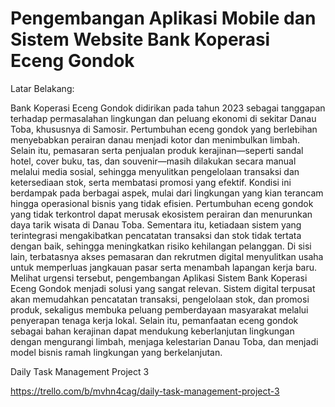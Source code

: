 # Pengembangan Aplikasi Mobile dan Sistem Website Bank Koperasi Eceng Gondok

Latar Belakang:

Bank Koperasi Eceng Gondok didirikan pada tahun 2023 sebagai tanggapan terhadap permasalahan lingkungan dan peluang ekonomi di sekitar Danau Toba, khususnya di Samosir. Pertumbuhan eceng gondok yang berlebihan menyebabkan perairan danau menjadi kotor dan menimbulkan limbah. Selain itu, pemasaran serta penjualan produk kerajinan—seperti sandal hotel, cover buku, tas, dan souvenir—masih dilakukan secara manual melalui media sosial, sehingga menyulitkan pengelolaan transaksi dan ketersediaan stok, serta membatasi promosi yang efektif.
Kondisi ini berdampak pada berbagai aspek, mulai dari lingkungan yang kian terancam hingga operasional bisnis yang tidak efisien. Pertumbuhan eceng gondok yang tidak terkontrol dapat merusak ekosistem perairan dan menurunkan daya tarik wisata di Danau Toba. Sementara itu, ketiadaan sistem yang terintegrasi mengakibatkan pencatatan transaksi dan stok tidak tertata dengan baik, sehingga meningkatkan risiko kehilangan pelanggan. Di sisi lain, terbatasnya akses pemasaran dan rekrutmen digital menyulitkan usaha untuk memperluas jangkauan pasar serta menambah lapangan kerja baru.
Melihat urgensi tersebut, pengembangan Aplikasi Sistem Bank Koperasi Eceng Gondok menjadi solusi yang sangat relevan. Sistem digital terpusat akan memudahkan pencatatan transaksi, pengelolaan stok, dan promosi produk, sekaligus membuka peluang pemberdayaan masyarakat melalui penyerapan tenaga kerja lokal. Selain itu, pemanfaatan eceng gondok sebagai bahan kerajinan dapat mendukung keberlanjutan lingkungan dengan mengurangi limbah, menjaga kelestarian Danau Toba, dan menjadi model bisnis ramah lingkungan yang berkelanjutan.

Daily Task Management Project 3

https://trello.com/b/mvhn4cag/daily-task-management-project-3

